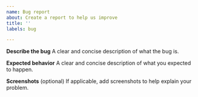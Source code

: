 ```yaml
---
name: Bug report
about: Create a report to help us improve
title: ''
labels: bug

---
```


**Describe the bug**
A clear and concise description of what the bug is.

**Expected behavior**
A clear and concise description of what you expected to happen.

**Screenshots** (optional)
If applicable, add screenshots to help explain your problem.
